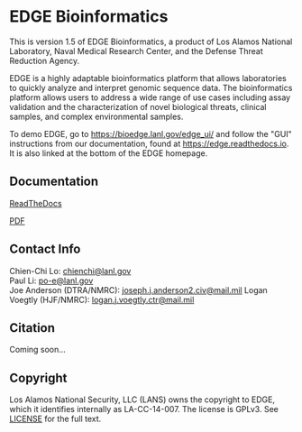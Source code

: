 # EDGE Bioinformatics

This is version 1.5 of EDGE Bioinformatics, a product of Los Alamos National Laboratory, Naval Medical Research Center, and the Defense Threat Reduction Agency.

EDGE is a highly adaptable bioinformatics platform that allows laboratories to quickly analyze and interpret genomic sequence data. The bioinformatics platform allows users to address a wide range of use cases including assay validation and the characterization of novel biological threats, clinical samples, and complex environmental samples.

To demo EDGE, go to https://bioedge.lanl.gov/edge_ui/ and follow the "GUI" instructions from our documentation, found at https://edge.readthedocs.io. It is also linked at the bottom of the EDGE homepage.

## Documentation

[ReadTheDocs](http://edge.readthedocs.io)

[PDF](https://media.readthedocs.org/pdf/edge/v1.5/edge.pdf)

## Contact Info
Chien-Chi Lo: <chienchi@lanl.gov>  
Paul Li: <po-e@lanl.gov>  
Joe Anderson (DTRA/NMRC): <joseph.j.anderson2.civ@mail.mil>
Logan Voegtly (HJF/NMRC): <logan.j.voegtly.ctr@mail.mil>

## Citation

Coming soon...

## Copyright

Los Alamos National Security, LLC (LANS) owns the copyright to EDGE, which it identifies internally as LA-CC-14-007.  The license is GPLv3.  See [LICENSE](https://github.com/losalamos/edge/blob/master/LICENSE) for the full text.
